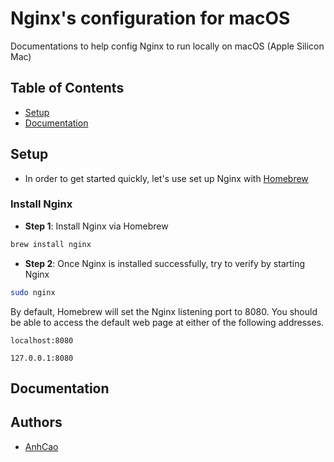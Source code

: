 
# Nginx's configuration for macOS

Documentations to help config Nginx to run locally on macOS (Apple Silicon Mac)

## Table of Contents

- [Setup](#setup)
- [Documentation](#Documentation)

## Setup
- In order to get started quickly, let's use set up Nginx with [Homebrew](https://brew.sh/)

### Install Nginx
- **Step 1**: Install Nginx via Homebrew

```bash
brew install nginx
```

- **Step 2**: Once Nginx is installed successfully, try to verify by starting Nginx

```bash
sudo nginx
```

By default, Homebrew will set the Nginx listening port to 8080. You should be able to access the default web page at either of the following addresses.
```
localhost:8080

127.0.0.1:8080
```

## Documentation


## Authors

- [AnhCao](https://www.github.com/AnhCaooo)

